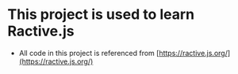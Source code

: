 # This project is used to learn Ractive.js
- All code in this project is referenced from [https://ractive.js.org/](https://ractive.js.org/)
